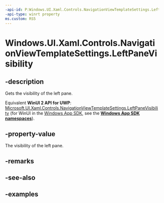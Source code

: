 ```yaml
---
-api-id: P:Windows.UI.Xaml.Controls.NavigationViewTemplateSettings.LeftPaneVisibility
-api-type: winrt property
ms.custom: RS5
---
```


<!-- Property syntax.
public Visibility LeftPaneVisibility { get; }
-->

# Windows.UI.Xaml.Controls.NavigationViewTemplateSettings.LeftPaneVisibility

## -description

Gets the visibility of the left pane.

Equivalent **WinUI 2 API for UWP**: [Microsoft.UI.Xaml.Controls.NavigationViewTemplateSettings.LeftPaneVisibility](/windows/winui/api/microsoft.ui.xaml.controls.navigationviewtemplatesettings.leftpanevisibility) (for WinUI in the [Windows App SDK](/windows/apps/windows-app-sdk/), see the **[Windows App SDK namespaces](/windows/windows-app-sdk/api/winrt/)**).

## -property-value

The visibility of the left pane.

## -remarks

## -see-also

## -examples

